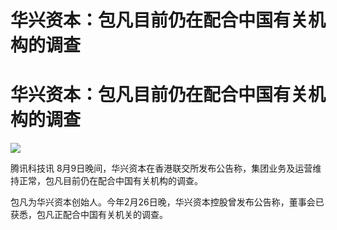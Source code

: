 # 华兴资本：包凡目前仍在配合中国有关机构的调查

# 华兴资本：包凡目前仍在配合中国有关机构的调查

![](https://inews.gtimg.com/news_bt/O012o3ZofXU86jc2PMoGlat4tcKhANeZnjNvj4YnOtwrgAA/1000)

腾讯科技讯 8月9日晚间，华兴资本在香港联交所发布公告称，集团业务及运营维持正常，包凡目前仍在配合中国有关机构的调查。

包凡为华兴资本创始人。今年2月26日晚，华兴资本控股曾发布公告称，董事会已获悉，包凡正配合中国有关机关的调查。

